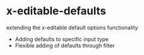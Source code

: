 # x-editable-defaults
extending the x-editable default options functionality

* Adding defaults to specific input type
* Flexible adding of defaults through filter

